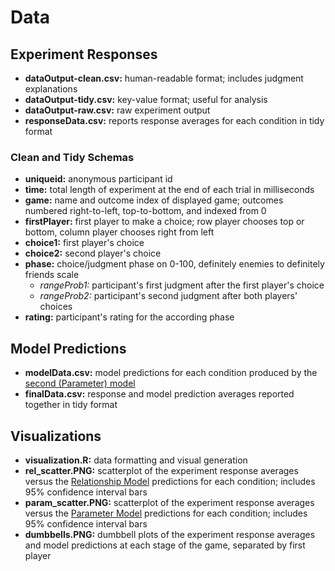 # Data

## Experiment Responses
- **dataOutput-clean.csv:** human-readable format; includes judgment explanations
- **dataOutput-tidy.csv:** key-value format; useful for analysis
- **dataOutput-raw.csv:** raw experiment output
- **responseData.csv:** reports response averages for each condition in tidy format

### Clean and Tidy Schemas
- **uniqueid:** anonymous participant id
- **time:** total length of experiment at the end of each trial in milliseconds
- **game:** name and outcome index of displayed game; outcomes numbered right-to-left, top-to-bottom, and indexed from 0
- **firstPlayer:** first player to make a choice; row player chooses top or bottom, column player chooses right from left
- **choice1:** first player's choice
- **choice2:** second player's choice
- **phase:** choice/judgment phase on 0-100, definitely enemies to definitely friends scale
  - _rangeProb1:_ participant's first judgment after the first player's choice
  - _rangeProb2:_ participant's second judgment after both players' choices
- **rating:** participant's rating for the according phase

## Model Predictions
- **modelData.csv:** model predictions for each condition produced by the [second (Parameter) model](../Model/Parameter_Model.ipynb)
- **finalData.csv:** response and model prediction averages reported together in tidy format

## Visualizations
- **visualization.R:** data formatting and visual generation
- **rel_scatter.PNG:** scatterplot of the experiment response averages versus the [Relationship Model](../Model/Relationship_Model.ipynb) predictions for each condition; includes 95% confidence interval bars
- **param_scatter.PNG:** scatterplot of the experiment response averages versus the [Parameter Model](../Model/Parameter_Model.ipynb) predictions for each condition; includes 95% confidence interval bars
- **dumbbells.PNG:** dumbbell plots of the experiment response averages and model predictions at each stage of the game, separated by first player
